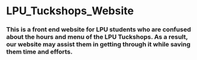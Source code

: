 # LPU_Tuckshops_Website

### This is a front end website for LPU students who are confused about the hours and menu of the LPU Tuckshops. As a result, our website may assist them in getting through it while saving them time and efforts.
